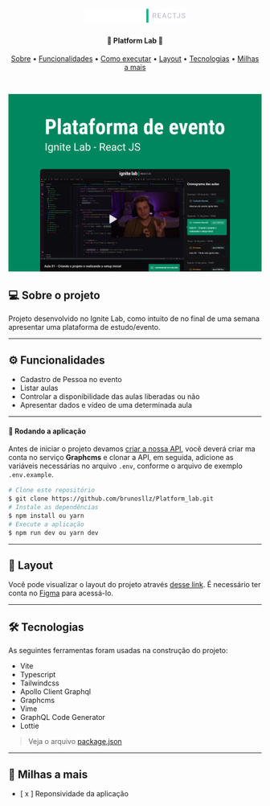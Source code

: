 
<h1 align="center">
    <img alt="ignite-lab-react" title="#ignite-lab-react" src="https://raw.githubusercontent.com/BrunoSaibert/ignite-lab-react/main/src/assets/icon.png" width="200px" />
</h1>

<h4 align="center">
	🚧 Platform Lab 🚧
</h4>

<p align="center">
  <a href="#--sobre-o-projeto">Sobre</a> •
  <a href="#-%EF%B8%8F-funcionalidades">Funcionalidades</a> •
  <a href="#--como-executar-o-projeto">Como executar</a> •
  <a href="#--layout">Layout</a> •
  <a href="#--tecnologias">Tecnologias</a> •
  <a href="#--milhas-a-mais">Milhas a mais</a> 
</p>

<br/>

![](https://github.com/brunosllz/Platform_lab/blob/main/.github/cover.png)

## [](https://github.com/brunosllz/Platform_lab#--sobre-o-projeto) 💻 Sobre o projeto

Projeto desenvolvido no Ignite Lab, como intuito de no final de uma semana apresentar uma plataforma de estudo/evento.

---

## [](https://github.com/brunosllz/Platform_lab#-%EF%B8%8F-funcionalidades) ⚙️ Funcionalidades

- Cadastro de Pessoa no evento
- Listar aulas
- Controlar a disponibilidade das aulas liberadas ou não
- Apresentar dados e vídeo de uma determinada aula

---

#### 🧭 Rodando a aplicação

Antes de iniciar o projeto devamos [criar a nossa API](https://rseat.in/lab-graphcms), você deverá criar ma conta no serviço **Graphcms** e clonar a API, em seguida, adicione as variáveis necessárias no arquivo `.env`, conforme o arquivo de exemplo `.env.example`.

```bash
# Clone este repositório
$ git clone https://github.com/brunosllz/Platform_lab.git
# Instale as dependências
$ npm install ou yarn
# Execute a aplicação
$ npm run dev ou yarn dev

```

---

## [](https://github.com/brunosllz/Platform_lab#--layout) 🔖 Layout

Você pode visualizar o layout do projeto através [desse link](<https://www.figma.com/file/dNqlXm7FOBwQf14J5iXZ6l/Plataforma-de-evento---Ignite-Lab-(Community)?node-id=38%3A930>). É necessário ter conta no [Figma](http://figma.com/) para acessá-lo.

---

## [](https://github.com/brunosllz/Platform_lab#--tecnologias) 🛠 Tecnologias

As seguintes ferramentas foram usadas na construção do projeto:

- Vite
- Typescript
- Tailwindcss
- Apollo Client Graphql
- Graphcms
- Vime
- GraphQL Code Generator
- Lottie

> Veja o arquivo [package.json](https://github.com/brunosllz/Platform_lab/blob/main/package.json)
---

## [](https://github.com/brunosllz/Platform_lab#--milhas-a-mais) 🚀 Milhas a mais 

- [ x ] Reponsividade da aplicação

